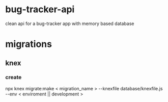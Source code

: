 # bug-tracker-api
clean api for a bug-tracker app with memory based database

# migrations
## knex
### create
npx knex migrate:make < migration_name > --knexfile database/knexfile.js --env < enviroment || development >